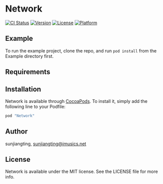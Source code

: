 # Network

[![CI Status](http://img.shields.io/travis/sunjiangting/Network.svg?style=flat)](https://travis-ci.org/sunjiangting/Network)
[![Version](https://img.shields.io/cocoapods/v/Network.svg?style=flat)](http://cocoapods.org/pods/Network)
[![License](https://img.shields.io/cocoapods/l/Network.svg?style=flat)](http://cocoapods.org/pods/Network)
[![Platform](https://img.shields.io/cocoapods/p/Network.svg?style=flat)](http://cocoapods.org/pods/Network)

## Example

To run the example project, clone the repo, and run `pod install` from the Example directory first.

## Requirements

## Installation

Network is available through [CocoaPods](http://cocoapods.org). To install
it, simply add the following line to your Podfile:

```ruby
pod "Network"
```

## Author

sunjiangting, sunjiangting@imusics.net

## License

Network is available under the MIT license. See the LICENSE file for more info.
